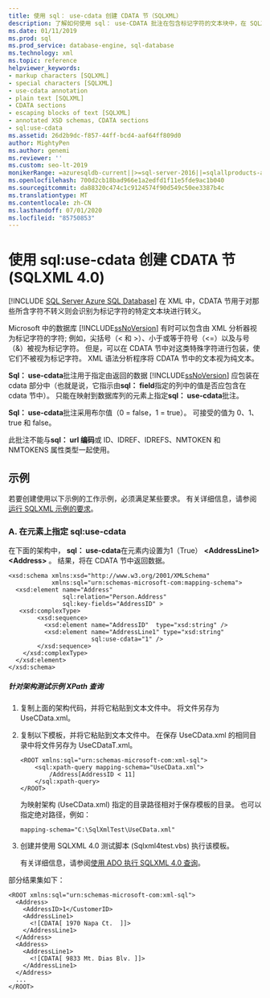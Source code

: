 ```yaml
---
title: 使用 sql： use-cdata 创建 CDATA 节（SQLXML）
description: 了解如何使用 sql： use-CDATA 批注在包含标记字符的文本块中，在 SQLXML 4.0 中创建 CDATA 节。
ms.date: 01/11/2019
ms.prod: sql
ms.prod_service: database-engine, sql-database
ms.technology: xml
ms.topic: reference
helpviewer_keywords:
- markup characters [SQLXML]
- special characters [SQLXML]
- use-cdata annotation
- plain text [SQLXML]
- CDATA sections
- escaping blocks of text [SQLXML]
- annotated XSD schemas, CDATA sections
- sql:use-cdata
ms.assetid: 26d2b9dc-f857-44ff-bcd4-aaf64ff809d0
author: MightyPen
ms.author: genemi
ms.reviewer: ''
ms.custom: seo-lt-2019
monikerRange: =azuresqldb-current||>=sql-server-2016||=sqlallproducts-allversions||>=sql-server-linux-2017||=azuresqldb-mi-current
ms.openlocfilehash: 700d2cb18bad966e1a2edfd1f11e5fde9ac1b040
ms.sourcegitcommit: da88320c474c1c9124574f90d549c50ee3387b4c
ms.translationtype: MT
ms.contentlocale: zh-CN
ms.lasthandoff: 07/01/2020
ms.locfileid: "85750853"
---
```

# <a name="creating-cdata-sections-using-sqluse-cdata-sqlxml-40"></a>使用 sql:use-cdata 创建 CDATA 节 (SQLXML 4.0)

[!INCLUDE [SQL Server Azure SQL Database](../../includes/applies-to-version/sql-asdb.md)]
  在 XML 中，CDATA 节用于对那些所含字符不转义则会识别为标记字符的特定文本块进行转义。  
  
 Microsoft 中的数据库 [!INCLUDE[ssNoVersion](../../includes/ssnoversion-md.md)] 有时可以包含由 XML 分析器视为标记字符的字符; 例如，尖括号（< 和 >）、小于或等于符号（<=）以及与号（&）被视为标记字符。 但是，可以在 CDATA 节中对这类特殊字符进行包装，使它们不被视为标记字符。 XML 语法分析程序将 CDATA 节中的文本视为纯文本。  
  
 **Sql： use-cdata**批注用于指定由返回的数据 [!INCLUDE[ssNoVersion](../../includes/ssnoversion-md.md)] 应包装在 cdata 部分中（也就是说，它指示由**sql： field**指定的列中的值是否应包含在 cdata 节中）。 只能在映射到数据库列的元素上指定**sql： use-cdata**批注。  
  
 **Sql： use-cdata**批注采用布尔值（0 = false，1 = true）。 可接受的值为 0、1、true 和 false。  
  
 此批注不能与**sql： url 编码**或 ID、IDREF、IDREFS、NMTOKEN 和 NMTOKENS 属性类型一起使用。  
  
## <a name="examples"></a>示例  
 若要创建使用以下示例的工作示例，必须满足某些要求。 有关详细信息，请参阅[运行 SQLXML 示例的要求](../../relational-databases/sqlxml/requirements-for-running-sqlxml-examples.md)。  
  
### <a name="a-specifying-sqluse-cdata-on-an-element"></a>A. 在元素上指定 sql:use-cdata  
 在下面的架构中， **sql： use-cdata**在元素内设置为1（True） **\<AddressLine1>** **\<Address>** 。 结果，将在 CDATA 节中返回数据。  
  
```  
<xsd:schema xmlns:xsd="http://www.w3.org/2001/XMLSchema"  
            xmlns:sql="urn:schemas-microsoft-com:mapping-schema">  
  <xsd:element name="Address"   
               sql:relation="Person.Address"   
               sql:key-fields="AddressID" >  
   <xsd:complexType>  
        <xsd:sequence>  
          <xsd:element name="AddressID"  type="xsd:string" />  
          <xsd:element name="AddressLine1" type="xsd:string"   
                       sql:use-cdata="1" />  
        </xsd:sequence>  
    </xsd:complexType>  
  </xsd:element>  
</xsd:schema>  
```  
  
##### <a name="to-test-a-sample-xpath-query-against-the-schema"></a>针对架构测试示例 XPath 查询  
  
1.  复制上面的架构代码，并将它粘贴到文本文件中。 将文件另存为 UseCData.xml。  
  
2.  复制以下模板，并将它粘贴到文本文件中。 在保存 UseCData.xml 的相同目录中将文件另存为 UseCDataT.xml。  
  
    ```  
    <ROOT xmlns:sql="urn:schemas-microsoft-com:xml-sql">  
        <sql:xpath-query mapping-schema="UseCData.xml">  
            /Address[AddressID < 11]  
        </sql:xpath-query>  
    </ROOT>  
    ```  
  
     为映射架构 (UseCData.xml) 指定的目录路径相对于保存模板的目录。 也可以指定绝对路径，例如：  
  
    ```  
    mapping-schema="C:\SqlXmlTest\UseCData.xml"  
    ```  
  
3.  创建并使用 SQLXML 4.0 测试脚本 (Sqlxml4test.vbs) 执行该模板。  
  
     有关详细信息，请参阅[使用 ADO 执行 SQLXML 4.0 查询](../../relational-databases/sqlxml/using-ado-to-execute-sqlxml-4-0-queries.md)。  
  
 部分结果集如下：  
  
```  
<ROOT xmlns:sql="urn:schemas-microsoft-com:xml-sql">   
  <Address>   
    <AddressID>1</CustomerID>   
    <AddressLine1>   
      <![CDATA[ 1970 Napa Ct.  ]]>   
    </AddressLine1>   
  </Address>  
  <Address>  
    <AddressLine1>   
      <![CDATA[ 9833 Mt. Dias Blv. ]]>   
    </AddressLine1>   
  </Address>  
  ...  
</ROOT>  
```  
  
  
